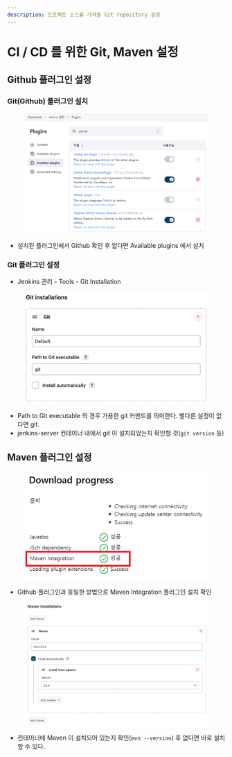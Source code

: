 ```yaml
---
description: 프로젝트 소스를 가져올 Git repository 설정
---
```


# CI / CD 를 위한 Git, Maven 설정

## Github 플러그인 설정

### Git(Github) 플러그인 설치

<figure><img src="../../.gitbook/assets/image (8) (1).png" alt=""><figcaption></figcaption></figure>

* 설치된 플러그인에서 Github 확인 후 없다면 Available plugins 에서 설치



### Git 플러그인 설정

* Jenkins 관리 - Tools - Git Installation

<figure><img src="../../.gitbook/assets/image (9) (1).png" alt=""><figcaption></figcaption></figure>

* Path to Git executable 의 경우 가용한 git 커맨드를 의미한다. 별다른 설정이 없다면 git.
* jenkins-server 컨테이너 내에서 git 이 설치되었는지 확인할 것(`git version` 등)



## Maven 플러그인 설정

<figure><img src="../../.gitbook/assets/image (10) (1).png" alt=""><figcaption></figcaption></figure>

* Github 플러그인과 동일한 방법으로 Maven Integration 플러그인 설치 확인

<figure><img src="../../.gitbook/assets/image (11).png" alt=""><figcaption></figcaption></figure>

* 컨테이너에 Maven 이 설치되어 있는지 확인(`mvn --version`) 후 없다면 바로 설치할 수 있다.



##
